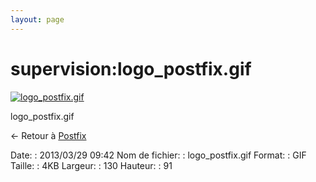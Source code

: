 ```yaml
---
layout: page
---
```


supervision:logo\_postfix.gif
=============================

[![logo\_postfix.gif](..//assets/media/supervision/logo_postfix.gif@cache=&w=130&h=91 "logo_postfix.gif")](..//assets/media/supervision/logo_postfix.gif@cache= "Afficher le fichier original")

logo\_postfix.gif

← Retour à [Postfix](../../infra/postfix.html "infra:postfix")

Date:
:   2013/03/29 09:42
Nom de fichier:
:   logo\_postfix.gif
Format:
:   GIF
Taille:
:   4KB
Largeur:
:   130
Hauteur:
:   91

